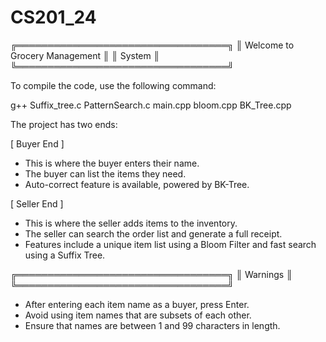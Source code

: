 # CS201_24
╔══════════════════════════════════╗
║   Welcome to Grocery Management  ║
║              System              ║
╚══════════════════════════════════╝

To compile the code, use the following command:

  g++ Suffix_tree.c PatternSearch.c main.cpp bloom.cpp BK_Tree.cpp

The project has two ends:

[ Buyer End ]
- This is where the buyer enters their name.
- The buyer can list the items they need.
- Auto-correct feature is available, powered by BK-Tree.

[ Seller End ]
- This is where the seller adds items to the inventory.
- The seller can search the order list and generate a full receipt.
- Features include a unique item list using a Bloom Filter and fast search using a Suffix Tree.

╔══════════════════════════════════╗
║           Warnings               ║
╚══════════════════════════════════╝

- After entering each item name as a buyer, press Enter.
- Avoid using item names that are subsets of each other.
- Ensure that names are between 1 and 99 characters in length.
    
